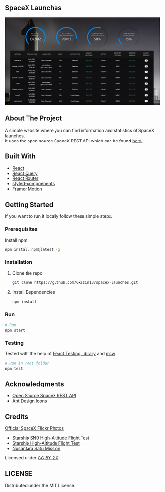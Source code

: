 ## SpaceX Launches

<img src="https://github.com/Gkuzin13/spacex-launches/blob/assets/stats-screenshot.jpg" alt="Launch statistics screenshot">

## About The Project

A simple website where you can find information and statistics of SpaceX launches.</br>
It uses the open source SpaceX REST API which can be found [here.](https://github.com/r-spacex/SpaceX-API)</br>

## Built With

- [React](https://reactjs.org)
- [React Query](https://react-query.tanstack.com)
- [React Router](https://reactrouter.com/docs/en/v6/getting-started/overview)
- [styled-compoenents](https://styled-components.com)
- [Framer Motion](https://www.framer.com/motion)

## Getting Started

If you want to run it locally follow these simple steps.

### Prerequisites

Install npm

```sh
npm install npm@latest -g
```

### Installation

1. Clone the repo
   ```sh
   git clone https://github.com/Gkuzin13/spacex-launches.git
   ```
2. Install Dependencies
   ```sh
   npm install
   ```

### Run

```sh
# Run
npm start
```

### Testing

Tested with the help of [React Testing Library](https://testing-library.com/docs/react-testing-library/intro) and [msw](https://mswjs.io)

```sh
# Run in root folder
npm test
```

## Acknowledgments

- [Open Source SpaceX REST API](https://github.com/r-spacex/SpaceX-API)
- [Ant Design Icons](https://ant.design/components/icon)

## Credits

[Official SpaceX Flickr Photos](https://www.flickr.com/photos/spacex)

- [Starship SN9 High-Altitude Flight Test](https://www.flickr.com/photos/spacex/50906488166)
- [Starship High-Altitude Flight Test](https://www.flickr.com/photos/spacex/50906488116)
- [Nusantara Satu Mission](https://www.flickr.com/photos/spacex/46259778995)

Licensed under [CC BY 2.0](https://creativecommons.org/licenses/by/2.0)

## LICENSE

Distributed under the MIT License.
